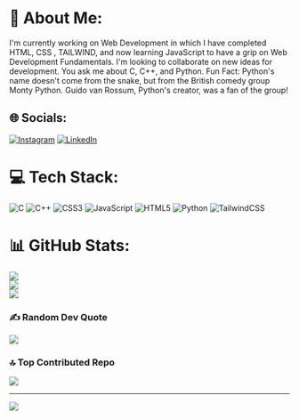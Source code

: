 # 💫 About Me:
I'm currently working on Web Development in which I have completed HTML, CSS , TAILWIND, and now learning JavaScript to have a grip on Web Development Fundamentals.                                                                 I'm looking to collaborate on new ideas for development.                                                                                                             You ask me about C, C++, and Python.                                                                                                                                            Fun Fact:                                                                                                                                                                               Python's name doesn't come from the snake, but from the British comedy group Monty Python. Guido van Rossum, Python's creator, was a fan of the group! 


## 🌐 Socials:
[![Instagram](https://img.shields.io/badge/Instagram-%23E4405F.svg?logo=Instagram&logoColor=white)](https://instagram.com/pulkit__24) [![LinkedIn](https://img.shields.io/badge/LinkedIn-%230077B5.svg?logo=linkedin&logoColor=white)](https://linkedin.com/in/pulkit-gupta-708941287) 

# 💻 Tech Stack:
![C](https://img.shields.io/badge/c-%2300599C.svg?style=plastic&logo=c&logoColor=white) ![C++](https://img.shields.io/badge/c++-%2300599C.svg?style=plastic&logo=c%2B%2B&logoColor=white) ![CSS3](https://img.shields.io/badge/css3-%231572B6.svg?style=plastic&logo=css3&logoColor=white) ![JavaScript](https://img.shields.io/badge/javascript-%23323330.svg?style=plastic&logo=javascript&logoColor=%23F7DF1E) ![HTML5](https://img.shields.io/badge/html5-%23E34F26.svg?style=plastic&logo=html5&logoColor=white) ![Python](https://img.shields.io/badge/python-3670A0?style=plastic&logo=python&logoColor=ffdd54) ![TailwindCSS](https://img.shields.io/badge/tailwindcss-%2338B2AC.svg?style=plastic&logo=tailwind-css&logoColor=white)
# 📊 GitHub Stats:
![](https://github-readme-stats.vercel.app/api?username=pulkit1417&theme=dark&hide_border=false&include_all_commits=true&count_private=false)<br/>
![](https://github-readme-streak-stats.herokuapp.com/?user=pulkit1417&theme=dark&hide_border=false)<br/>
![](https://github-readme-stats.vercel.app/api/top-langs/?username=pulkit1417&theme=dark&hide_border=false&include_all_commits=true&count_private=false&layout=compact)

### ✍️ Random Dev Quote
![](https://quotes-github-readme.vercel.app/api?type=horizontal&theme=dark)

### 🔝 Top Contributed Repo
![](https://github-contributor-stats.vercel.app/api?username=pulkit1417&limit=5&theme=dark&combine_all_yearly_contributions=true)

---
[![](https://visitcount.itsvg.in/api?id=pulkit1417&icon=4&color=1)](https://visitcount.itsvg.in)

<!-- Proudly created with GPRM ( https://gprm.itsvg.in ) -->
